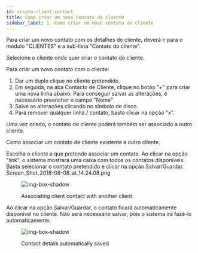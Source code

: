 ```yaml
---
id: create-client-contact
title: Como criar um novo contato de cliente
sidebar_label: 1. Como criar um novo contato de cliente
---
```


Para criar um novo contato com os detalhes do cliente, deverá ir para o módulo "CLIENTES" e a sub-lista "Contato do cliente".

Selecione o cliente onde quer criar o contato do cliente.

Para criar um novo contato com o cliente:

1. Dar um duplo clique no cliente pretendido.
2. Em seguida, na aba Contacto de Cliente, clique no botão "+" para criar uma nova linha abaixo.
Para conseguir salvar as alterações, é necessário preencher o campo "Nome"
3. Salve as alterações clicando no símbolo de disco.
4. Para remover qualquer linha / contato, basta clicar na opção "x".


Uma vez criado, o contato de cliente poderá também ser associado a outro cliente.

Como associar um contato de cliente existente a outro cliente.

Escolha o cliente a que pretende associar um contato.
Ao clicar na opção "link", o sistema mostrará uma caixa com todos os contatos disponíveis. Basta selecionar o contato pretendido e clicar na opção Salvar/Guardar.
Screen_Shot_2018-08-08_at_14.24.08.png

<figure>

![img-box-shadow](/img/university/crm/crm-client1-3.png)
<figcaption>Associating client contact with another client</figcaption>
</figure>

Ao clicar na opção Salvar/Guardar, o contato ficará automaticamente disponível no cliente.
Não será necessário salvar, pois o sistema irá fazê-lo automaticamente. 
<figure>

![img-box-shadow](/img/university/crm/crm-client1-4.png)
<figcaption>Contact details automatically saved</figcaption>
</figure>

